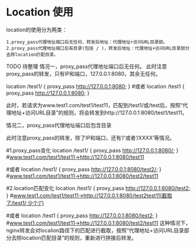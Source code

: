 # Location 使用

location的使用分为两类：

    1.proxy_pass代理地址端口后无任何，转发后地址：代理地址+访问URL目录部。
    2.proxy_pass代理地址端口后有目录(包括 / )，转发后地址：代理地址+访问URL目录部分去除location匹配目录。


TODO 待整理
    情况一，proxy_pass代理地址端口后无任何。
此时注意proxy_pass的转发，只有IP和端口，127.0.0.1:8080，其余无任何。

 
location /test1/ {
    proxy_pass http://127.0.0.1:8080;
}
#或者
location /test1 {
    proxy_pass http://127.0.0.1:8080;
}
 
此时，若请求为www.test1.com/test1/test11，匹配到/test1/或/test后，按照“代理地址+访问URL目录”的规则，将会转发到http://127.0.0.1:8080/test1/test11。


情况二，proxy_pass代理地址端口后包含目录

此时注意proxy_pass的转发，除了IP和端口，还有‘/’或者‘/XXXX’等情况。

#1.proxy_pass变化
location /test1/ {
    proxy_pass http://127.0.0.1:8080/;
}
#www.test1.com/test1/test11->http://127.0.0.1:8080/test11
 
#或者
location /test1/ {
    proxy_pass http://127.0.0.1:8080/test2/;
}
#www.test1.com/test1/test11->http://127.0.0.1:8080/test2/test11
 
#2.location匹配变化
location /test1/ {
    proxy_pass http://127.0.0.1:8080/test2;
}
#www.test1.com/test1/test11->http://127.0.0.1:8080/test2test11(截取了/test1/,少个‘/’)
 
#或者
location /test1 {
    proxy_pass http://127.0.0.1:8080/test2;
}
#www.test1.com/test1/test11->http://127.0.0.1:8080/test2/test11
这种情况下，nginx转发会对localion路径下的匹配进行截取，按照“代理地址+访问URL目录部分去除location匹配目录”的规则，重新进行拼接后转发。